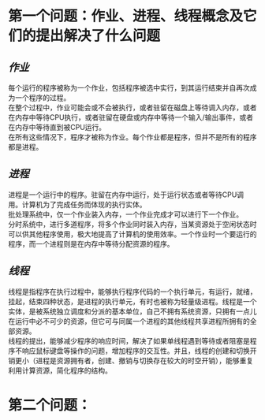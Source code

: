 # 第一个问题：作业、进程、线程概念及它们的提出解决了什么问题   
## *作业*   
每个运行的程序被称为一个作业，包括程序被选中实行，到其运行结束并自再次成为一个程序的过程。   
在整个过程中，作业可能会或不会被执行，或者驻留在磁盘上等待调入内存，或者在内存中等待CPU执行，或者驻留在硬盘或内存中等待一个输入/输出事件，或者在内存中等待直到被CPU运行。    
在所有这些情况下，程序才被称为作业。每个作业都是程序，但并不是所有的程序都是进程。   
## *进程*   
进程是一个运行中的程序。驻留在内存中运行，处于运行状态或者等待CPU调用。计算机为了完成任务而体现的执行实体。   
批处理系统中，仅一个作业装入内存，一个作业完成才可以进行下一个作业。    
分时系统中，进行多道程序，将多个作业同时装入内存，当某资源处于空闲状态时可以供其他程序使用，极大地提高了计算机的使用效率。一个作业时一个要运行的程序，而一个进程则是在内存中等待分配资源的程序。    
## *线程*   
线程是指程序在执行过程中，能够执行程序代码的一个执行单元，有运行，就绪，挂起，结束四种状态，是进程的执行单元，有时也被称为轻量级进程。线程是一个实体，是被系统独立调度和分派的基本单位，自己不拥有系统资源，只拥有一点儿在运行中必不可少的资源，但它可与同属一个进程的其他线程共享进程所拥有的全部资源。    
线程的提出，能够减少程序的响应时间，解决了如果单线程遇到等待或者阻塞是程序不响应鼠标键盘等操作的问题，增加程序的交互性。并且，线程的创建和切换开销更小（进程是资源拥有者，创建、撤销与切换存在较大的时空开销），能够重复利用计算资源，简化程序的结构。   
    
# 第二个问题：
